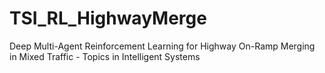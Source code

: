 # TSI_RL_HighwayMerge
Deep Multi-Agent Reinforcement Learning for Highway On-Ramp Merging in Mixed Traffic - Topics in Intelligent Systems
